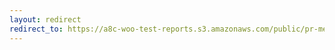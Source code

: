 ```yaml
---
layout: redirect
redirect_to: https://a8c-woo-test-reports.s3.amazonaws.com/public/pr-merge/40605/e2e/index.html
---
```

